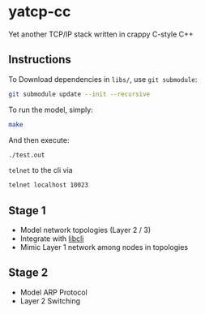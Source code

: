 # yatcp-cc

Yet another TCP/IP stack written in crappy C-style C++

## Instructions

To Download dependencies in `libs/`, use `git submodule`:

```bash
git submodule update --init --recursive
```

To run the model, simply:

```bash
make
```

And then execute:

```bash
./test.out
```

`telnet` to the cli via

```bash
telnet localhost 10023
```

## Stage 1

* Model network topologies (Layer 2 / 3)
* Integrate with [libcli](https://github.com/magetron/libcli)
* Mimic Layer 1 network among nodes in topologies

## Stage 2

* Model ARP Protocol
* Layer 2 Switching
